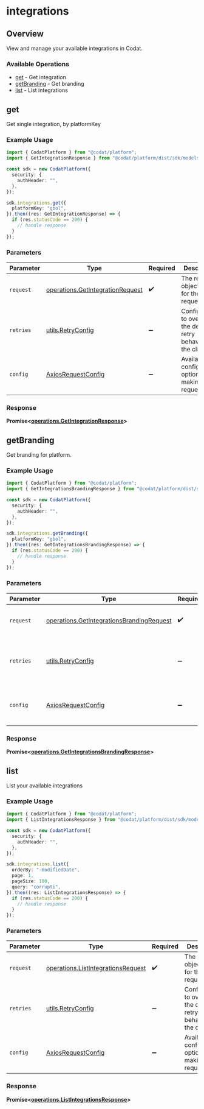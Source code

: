 # integrations

## Overview

View and manage your available integrations in Codat.

### Available Operations

* [get](#get) - Get integration
* [getBranding](#getbranding) - Get branding
* [list](#list) - List integrations

## get

Get single integration, by platformKey

### Example Usage

```typescript
import { CodatPlatform } from "@codat/platform";
import { GetIntegrationResponse } from "@codat/platform/dist/sdk/models/operations";

const sdk = new CodatPlatform({
  security: {
    authHeader: "",
  },
});

sdk.integrations.get({
  platformKey: "gbol",
}).then((res: GetIntegrationResponse) => {
  if (res.statusCode == 200) {
    // handle response
  }
});
```

### Parameters

| Parameter                                                                            | Type                                                                                 | Required                                                                             | Description                                                                          |
| ------------------------------------------------------------------------------------ | ------------------------------------------------------------------------------------ | ------------------------------------------------------------------------------------ | ------------------------------------------------------------------------------------ |
| `request`                                                                            | [operations.GetIntegrationRequest](../../models/operations/getintegrationrequest.md) | :heavy_check_mark:                                                                   | The request object to use for the request.                                           |
| `retries`                                                                            | [utils.RetryConfig](../../models/utils/retryconfig.md)                               | :heavy_minus_sign:                                                                   | Configuration to override the default retry behavior of the client.                  |
| `config`                                                                             | [AxiosRequestConfig](https://axios-http.com/docs/req_config)                         | :heavy_minus_sign:                                                                   | Available config options for making requests.                                        |


### Response

**Promise<[operations.GetIntegrationResponse](../../models/operations/getintegrationresponse.md)>**


## getBranding

Get branding for platform.

### Example Usage

```typescript
import { CodatPlatform } from "@codat/platform";
import { GetIntegrationsBrandingResponse } from "@codat/platform/dist/sdk/models/operations";

const sdk = new CodatPlatform({
  security: {
    authHeader: "",
  },
});

sdk.integrations.getBranding({
  platformKey: "gbol",
}).then((res: GetIntegrationsBrandingResponse) => {
  if (res.statusCode == 200) {
    // handle response
  }
});
```

### Parameters

| Parameter                                                                                              | Type                                                                                                   | Required                                                                                               | Description                                                                                            |
| ------------------------------------------------------------------------------------------------------ | ------------------------------------------------------------------------------------------------------ | ------------------------------------------------------------------------------------------------------ | ------------------------------------------------------------------------------------------------------ |
| `request`                                                                                              | [operations.GetIntegrationsBrandingRequest](../../models/operations/getintegrationsbrandingrequest.md) | :heavy_check_mark:                                                                                     | The request object to use for the request.                                                             |
| `retries`                                                                                              | [utils.RetryConfig](../../models/utils/retryconfig.md)                                                 | :heavy_minus_sign:                                                                                     | Configuration to override the default retry behavior of the client.                                    |
| `config`                                                                                               | [AxiosRequestConfig](https://axios-http.com/docs/req_config)                                           | :heavy_minus_sign:                                                                                     | Available config options for making requests.                                                          |


### Response

**Promise<[operations.GetIntegrationsBrandingResponse](../../models/operations/getintegrationsbrandingresponse.md)>**


## list

List your available integrations

### Example Usage

```typescript
import { CodatPlatform } from "@codat/platform";
import { ListIntegrationsResponse } from "@codat/platform/dist/sdk/models/operations";

const sdk = new CodatPlatform({
  security: {
    authHeader: "",
  },
});

sdk.integrations.list({
  orderBy: "-modifiedDate",
  page: 1,
  pageSize: 100,
  query: "corrupti",
}).then((res: ListIntegrationsResponse) => {
  if (res.statusCode == 200) {
    // handle response
  }
});
```

### Parameters

| Parameter                                                                                | Type                                                                                     | Required                                                                                 | Description                                                                              |
| ---------------------------------------------------------------------------------------- | ---------------------------------------------------------------------------------------- | ---------------------------------------------------------------------------------------- | ---------------------------------------------------------------------------------------- |
| `request`                                                                                | [operations.ListIntegrationsRequest](../../models/operations/listintegrationsrequest.md) | :heavy_check_mark:                                                                       | The request object to use for the request.                                               |
| `retries`                                                                                | [utils.RetryConfig](../../models/utils/retryconfig.md)                                   | :heavy_minus_sign:                                                                       | Configuration to override the default retry behavior of the client.                      |
| `config`                                                                                 | [AxiosRequestConfig](https://axios-http.com/docs/req_config)                             | :heavy_minus_sign:                                                                       | Available config options for making requests.                                            |


### Response

**Promise<[operations.ListIntegrationsResponse](../../models/operations/listintegrationsresponse.md)>**

